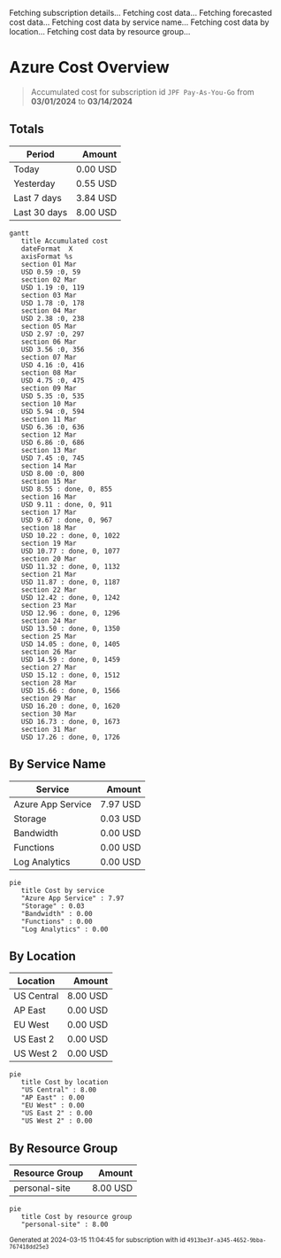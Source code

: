 Fetching subscription details...
Fetching cost data...
Fetching forecasted cost data...
Fetching cost data by service name...
Fetching cost data by location...
Fetching cost data by resource group...
# Azure Cost Overview

> Accumulated cost for subscription id `JPF Pay-As-You-Go` from **03/01/2024** to **03/14/2024**

## Totals

|Period|Amount|
|---|---:|
|Today|0.00 USD|
|Yesterday|0.55 USD|
|Last 7 days|3.84 USD|
|Last 30 days|8.00 USD|

```mermaid
gantt
   title Accumulated cost
   dateFormat  X
   axisFormat %s
   section 01 Mar
   USD 0.59 :0, 59
   section 02 Mar
   USD 1.19 :0, 119
   section 03 Mar
   USD 1.78 :0, 178
   section 04 Mar
   USD 2.38 :0, 238
   section 05 Mar
   USD 2.97 :0, 297
   section 06 Mar
   USD 3.56 :0, 356
   section 07 Mar
   USD 4.16 :0, 416
   section 08 Mar
   USD 4.75 :0, 475
   section 09 Mar
   USD 5.35 :0, 535
   section 10 Mar
   USD 5.94 :0, 594
   section 11 Mar
   USD 6.36 :0, 636
   section 12 Mar
   USD 6.86 :0, 686
   section 13 Mar
   USD 7.45 :0, 745
   section 14 Mar
   USD 8.00 :0, 800
   section 15 Mar
   USD 8.55 : done, 0, 855
   section 16 Mar
   USD 9.11 : done, 0, 911
   section 17 Mar
   USD 9.67 : done, 0, 967
   section 18 Mar
   USD 10.22 : done, 0, 1022
   section 19 Mar
   USD 10.77 : done, 0, 1077
   section 20 Mar
   USD 11.32 : done, 0, 1132
   section 21 Mar
   USD 11.87 : done, 0, 1187
   section 22 Mar
   USD 12.42 : done, 0, 1242
   section 23 Mar
   USD 12.96 : done, 0, 1296
   section 24 Mar
   USD 13.50 : done, 0, 1350
   section 25 Mar
   USD 14.05 : done, 0, 1405
   section 26 Mar
   USD 14.59 : done, 0, 1459
   section 27 Mar
   USD 15.12 : done, 0, 1512
   section 28 Mar
   USD 15.66 : done, 0, 1566
   section 29 Mar
   USD 16.20 : done, 0, 1620
   section 30 Mar
   USD 16.73 : done, 0, 1673
   section 31 Mar
   USD 17.26 : done, 0, 1726
```

## By Service Name

|Service|Amount|
|---|---:|
|Azure App Service|7.97 USD|
|Storage|0.03 USD|
|Bandwidth|0.00 USD|
|Functions|0.00 USD|
|Log Analytics|0.00 USD|

```mermaid
pie
   title Cost by service
   "Azure App Service" : 7.97
   "Storage" : 0.03
   "Bandwidth" : 0.00
   "Functions" : 0.00
   "Log Analytics" : 0.00
```

## By Location

|Location|Amount|
|---|---:|
|US Central|8.00 USD|
|AP East|0.00 USD|
|EU West|0.00 USD|
|US East 2|0.00 USD|
|US West 2|0.00 USD|

```mermaid
pie
   title Cost by location
   "US Central" : 8.00
   "AP East" : 0.00
   "EU West" : 0.00
   "US East 2" : 0.00
   "US West 2" : 0.00
```

## By Resource Group

|Resource Group|Amount|
|---|---:|
|personal-site|8.00 USD|

```mermaid
pie
   title Cost by resource group
   "personal-site" : 8.00
```

<sup>Generated at 2024-03-15 11:04:45 for subscription with id `4913be3f-a345-4652-9bba-767418dd25e3`</sup>
